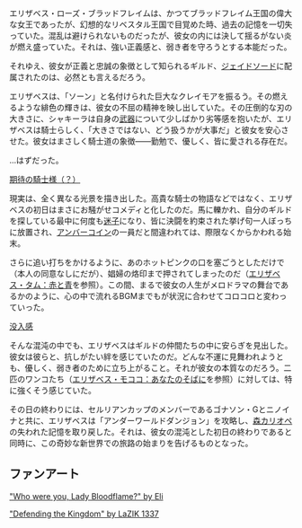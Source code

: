 <!-- title: エリザベス・ローズ・ブラッドフレイム -->
<!-- status: 生存 -->

エリザベス・ローズ・ブラッドフレイムは、かつてブラッドフレイム王国の偉大な女王であったが、幻想的なリベスタル王国で目覚めた時、過去の記憶を一切失っていた。混乱は避けられないものだったが、彼女の内には決して揺るがない炎が燃え盛っていた。それは、強い正義感と、弱き者を守ろうとする本能だった。

それゆえ、彼女が正義と忠誠の象徴として知られるギルド、[ジェイドソード](https://www.youtube.com/live/2qiX7084obE?si=wjA60_hrPgwaKHhO&t=3519)に配属されたのは、必然とも言えるだろう。

エリザベスは、「ソーン」と名付けられた巨大なクレイモアを振るう。その燃えるような緋色の輝きは、彼女の不屈の精神を映し出していた。その圧倒的な刃の大きさに、シャキーラは自身の[武器](https://www.youtube.com/live/2qiX7084obE?si=C9BFKwM0cwgfjdSw&t=3987)について少しばかり劣等感を抱いたが、エリザベスは騎士らしく、「大きさではない、どう扱うかが大事だ」と彼女を安心させた。彼女はまさしく騎士道の象徴――勤勉で、優しく、皆に愛される存在だ。

…はずだった。

[期待の騎士様（？）](#embed:https://www.youtube.com/live/2qiX7084obE?feature=shared&t=8613)

現実は、全く異なる光景を描き出した。高貴な騎士の物語などではなく、エリザベスの初日はまさにお騒がせコメディと化したのだ。馬に轢かれ、自分のギルドを探している最中に何度も[迷子](https://www.youtube.com/live/2qiX7084obE?si=uOp34AwQFe8CymWf&t=8087)になり、皆に決闘を約束された挙げ句一人ぼっちに放置され、[アンバーコイン](https://www.youtube.com/live/2qiX7084obE?si=yttis-Jdo0fiakRM&t=7205)の一員だと間違われては、際限なくからかわれる始末。

さらに追い打ちをかけるように、あのホットピンクの口を塞ごうとしただけで（本人の同意なしにだが）、娼婦の烙印まで押されてしまったのだ（[エリザベス・タム：赤と青](#edge:liz-kronii)を参照）。この間、まるで彼女の人生がメロドラマの舞台であるかのように、心の中で流れるBGMまでもが状況に合わせてコロコロと変わっていった。

[没入感](#embed:https://www.youtube.com/live/2qiX7084obE?t=8848)

そんな混沌の中でも、エリザベスはギルドの仲間たちの中に安らぎを見出した。彼女は彼らと、抗しがたい絆を感じていたのだ。どんな不運に見舞われようとも、優しく、弱き者のために立ち上がること。それが彼女の本質なのだろう。二匹のワンコたち（[エリザベス・モココ：あなたのそばに](#edge:mococo-liz)を参照）に対しては、特に強くそう感じていた。

その日の終わりには、セルリアンカップのメンバーであるゴナソン・Gとニノイナと共に、エリザベスは「アンダーワールドダンジョン」を攻略し、[森カリオペ](https://www.youtube.com/live/2qiX7084obE?feature=shared&t=12428)の失われた記憶を取り戻した。それは、彼女の混沌とした初日の終わりであると同時に、この奇妙な新世界での旅路の始まりを告げるものとなった。

## ファンアート

["Who were you, Lady Bloodflame?" by Eli](https://x.com/Elisbian_/status/1899423935571333292)

["Defending the Kingdom" by LaZIK 1337](https://x.com/lazik_1337/status/1898490450949865975)
